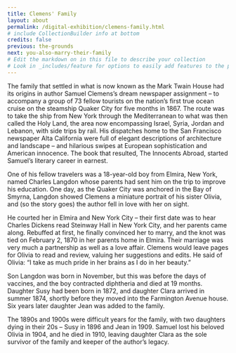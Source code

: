 ```yaml
---
title: Clemens' Family
layout: about
permalink: /digital-exhibition/clemens-family.html
# include CollectionBuilder info at bottom
credits: false
previous: the-grounds
next: you-also-marry-their-family
# Edit the markdown on in this file to describe your collection
# Look in _includes/feature for options to easily add features to the page
---
```


The family that settled in what is now known as the Mark Twain House had its origins in author Samuel Clemens’s dream newspaper assignment – to accompany a group of 73 fellow tourists on the nation’s first true ocean cruise on the steamship Quaker City for five months in 1867. 
The route was to take the ship from New York through the Mediterranean to what was then called the Holy Land, the area now encompassing Israel, Syria, Jordan and Lebanon, with side trips by rail. His dispatches home to the San Francisco newspaper Alta California were full of elegant descriptions of architecture and landscape – and hilarious swipes at European sophistication and American innocence.  The book that resulted, The Innocents Abroad, started Samuel’s literary career in earnest.  

One of his fellow travelers was a 18-year-old boy from Elmira, New York, named Charles Langdon whose parents had sent him on the trip to improve his education. One day, as the Quaker City was anchored in the Bay of Smyrna, Langdon showed Clemens a miniature portrait of his sister Olivia, and (so the story goes) the author fell in love with her on sight. 

He courted her in Elmira and New York City – their first date was to hear Charles Dickens read Steinway Hall in New York City, and her parents came along. Rebuffed at first, he finally convinced her to marry, and the knot was tied on February 2, 1870 in her parents home in Elmira. Their marriage was very much a partnership as well as a love affair. Clemens would leave pages for Olivia to read and review, valuing her suggestions and edits. He said of Olivia: “I take as much pride in her brains as I do in her beauty.”

Son Langdon was born in November, but this was before the days of vaccines, and the boy contracted diphtheria and died at 19 months. Daughter Susy had been born in 1872, and daughter Clara arrived in summer 1874, shortly before they moved into the Farmington Avenue house. Six years later daughter Jean was added to the family.

The 1890s and 1900s were difficult years for the family, with two daughters dying in their 20s – Susy in 1896 and Jean in 1909. Samuel lost his beloved Olivia in 1904, and he died in 1910, leaving daughter Clara as the sole survivor of the family and keeper of the author’s legacy.